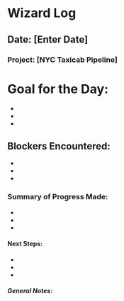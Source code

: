 # Wizard Log
## Date: [Enter Date]
### Project: [NYC Taxicab Pipeline]

# **Goal for the Day:**
- 
-
-

## **Blockers Encountered:**
-
-
-

### **Summary of Progress Made:**
-
-
-

#### **Next Steps:**
-
-
-

##### **General Notes:**